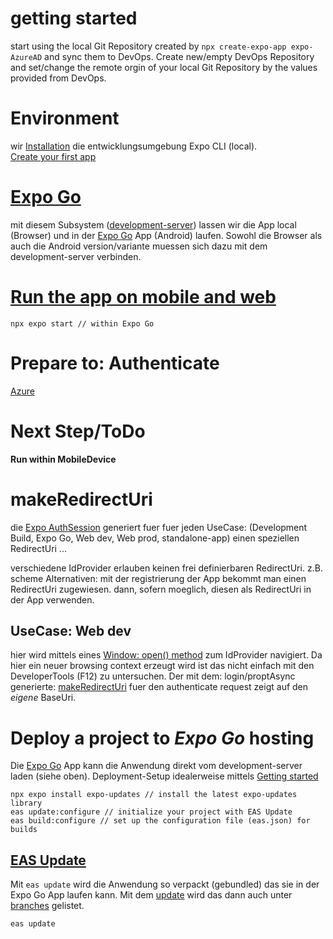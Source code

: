 # getting started
start using the local Git Repository created by `npx create-expo-app expo-AzureAD` and sync them to DevOps.
Create new/empty DevOps Repository and set/change the remote orgin of your local Git Repository by the values provided from DevOps.

# Environment
wir [Installation](https://docs.expo.dev/workflow/expo-cli/#installation) die entwicklungsumgebung Expo CLI (local).  
[Create your first app](https://docs.expo.dev/tutorial/create-your-first-app/)

# [Expo Go](https://docs.expo.dev/get-started/expo-go/)
mit diesem Subsystem ([development-server](https://docs.expo.dev/more/glossary-of-terms/#development-server)) lassen wir die App local (Browser) und in der [Expo Go](https://expo.dev/client) App (Android) laufen.
Sowohl die Browser als auch die Android version/variante muessen sich dazu mit dem development-server verbinden.

# [Run the app on mobile and web](https://docs.expo.io/introduction/walkthrough/#start-the-project)

    npx expo start // within Expo Go

# Prepare to: Authenticate

[Azure](https://docs.expo.dev/guides/authentication/#azure)

# Next Step/ToDo

**Run within MobileDevice**

# makeRedirectUri
die [Expo AuthSession](https://docs.expo.dev/versions/latest/sdk/auth-session/) generiert fuer fuer jeden UseCase: 
(Development Build, Expo Go, Web dev, Web prod, standalone-app) einen speziellen RedirectUri ...

verschiedene IdProvider erlauben keinen frei definierbaren RedirectUri. z.B. scheme
Alternativen: mit der registrierung der App bekommt man einen RedirectUri zugewiesen.
dann, sofern moeglich, diesen als RedirectUri in der App verwenden.

## UseCase: Web dev
hier wird mittels eines [Window: open() method](https://developer.mozilla.org/en-US/docs/Web/API/Window/open) zum IdProvider navigiert.
Da hier ein neuer browsing context erzeugt wird ist das nicht einfach mit den DeveloperTools (F12) zu untersuchen.
Der mit dem: login/proptAsync generierte: [makeRedirectUri](https://docs.expo.dev/versions/latest/sdk/auth-session/#authsessionmakeredirecturioptions) fuer den authenticate request zeigt auf den *eigene* BaseUri.

# Deploy a project to *Expo Go* hosting
Die [Expo Go](https://docs.expo.dev/get-started/expo-go/) App kann die Anwendung direkt vom development-server laden (siehe oben).
Deployment-Setup idealerweise mittels [Getting started](https://docs.expo.dev/eas-update/getting-started/)

    npx expo install expo-updates // install the latest expo-updates library
    eas update:configure // initialize your project with EAS Update
    eas build:configure // set up the configuration file (eas.json) for builds

## [EAS Update](https://docs.expo.dev/eas-update/introduction/)
Mit `eas update` wird die Anwendung so verpackt (gebundled) das sie in der Expo Go App laufen kann.
Mit dem [update](https://expo.dev/accounts/pwsimon/projects/expo-azuread/updates) wird das dann auch unter [branches](https://expo.dev/accounts/pwsimon/projects/expo-azuread/branches) gelistet.

    eas update
